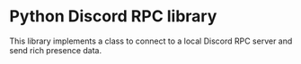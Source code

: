 # Python Discord RPC library

This library implements a class to connect to a local Discord RPC server and send rich presence data.